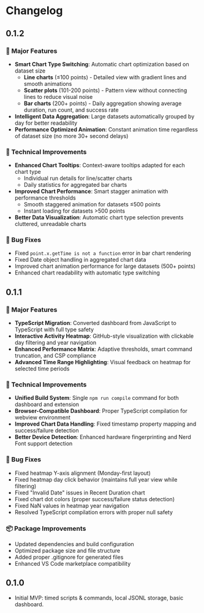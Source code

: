 # Changelog

## 0.1.2

### 🚀 Major Features

- **Smart Chart Type Switching**: Automatic chart optimization based on dataset size
  - **Line charts** (≤100 points) - Detailed view with gradient lines and smooth animations
  - **Scatter plots** (101-200 points) - Pattern view without connecting lines to reduce visual noise
  - **Bar charts** (200+ points) - Daily aggregation showing average duration, run count, and success rate
- **Intelligent Data Aggregation**: Large datasets automatically grouped by day for better readability
- **Performance Optimized Animation**: Constant animation time regardless of dataset size (no more 30+ second delays)

### 🔧 Technical Improvements

- **Enhanced Chart Tooltips**: Context-aware tooltips adapted for each chart type
  - Individual run details for line/scatter charts
  - Daily statistics for aggregated bar charts
- **Improved Chart Performance**: Smart stagger animation with performance thresholds
  - Smooth staggered animation for datasets ≤500 points
  - Instant loading for datasets >500 points
- **Better Data Visualization**: Automatic chart type selection prevents cluttered, unreadable charts

### 🐛 Bug Fixes

- Fixed `point.x.getTime is not a function` error in bar chart rendering
- Fixed Date object handling in aggregated chart data
- Improved chart animation performance for large datasets (500+ points)
- Enhanced chart readability with automatic type switching

## 0.1.1

### 🚀 Major Features

- **TypeScript Migration**: Converted dashboard from JavaScript to TypeScript with full type safety
- **Interactive Activity Heatmap**: GitHub-style visualization with clickable day filtering and year navigation
- **Enhanced Performance Matrix**: Adaptive thresholds, smart command truncation, and CSP compliance
- **Advanced Time Range Highlighting**: Visual feedback on heatmap for selected time periods

### 🔧 Technical Improvements

- **Unified Build System**: Single `npm run compile` command for both dashboard and extension
- **Browser-Compatible Dashboard**: Proper TypeScript compilation for webview environment
- **Improved Chart Data Handling**: Fixed timestamp property mapping and success/failure detection
- **Better Device Detection**: Enhanced hardware fingerprinting and Nerd Font support detection

### 🐛 Bug Fixes

- Fixed heatmap Y-axis alignment (Monday-first layout)
- Fixed heatmap day click behavior (maintains full year view while filtering)
- Fixed "Invalid Date" issues in Recent Duration chart
- Fixed chart dot colors (proper success/failure status detection)
- Fixed NaN values in heatmap year navigation
- Resolved TypeScript compilation errors with proper null safety

### 📦 Package Improvements

- Updated dependencies and build configuration
- Optimized package size and file structure
- Added proper .gitignore for generated files
- Enhanced VS Code marketplace compatibility

## 0.1.0

- Initial MVP: timed scripts & commands, local JSONL storage, basic dashboard.
